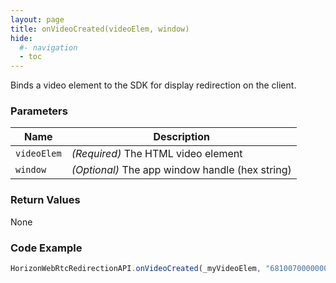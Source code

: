 ```yaml
---
layout: page
title: onVideoCreated(videoElem, window)
hide:
  #- navigation
  - toc
---
```


Binds a video element to the SDK for display redirection on the client.

### Parameters

| Name        | Description |
|-------------|-------------|
| `videoElem` | *(Required)* The HTML video element |
| `window`    | *(Optional)* The app window handle (hex string) |

### Return Values
None

### Code Example
```js
HorizonWebRtcRedirectionAPI.onVideoCreated(_myVideoElem, "6810070000000000");
```


